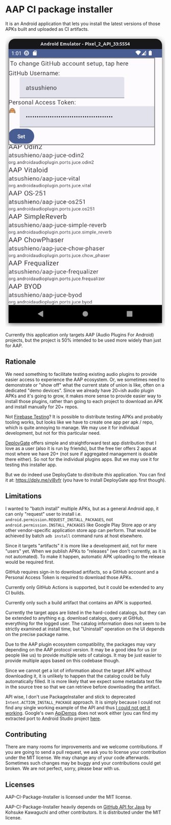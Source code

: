 # AAP CI package installer

It is an Android application that lets you install the latest versions of those APKs built and uploaded as CI artifacts.

![AAP-CI-Package-Installer sshot](./docs/images/aap-ci-package-installer.png)

Currently this application only targets AAP (Audio Plugins For Android) projects, but the project is 50% intended to be used more widely than just for AAP.

## Rationale

We need something to facilitate testing existing audio plugins to provide easier access to experience the AAP ecosystem. Or, we sometimes need to demonstrate or "show off" what the current state of union is like, often on a dedicated "demo devices". Since we already have 20~ish audio plugin APKs and it's going to grow, it makes more sense to provide easier way to install those plugins, rather than going to each project to download an APK and install manually for 20+ repos.

Not [Firebase Testing](https://firebase.google.com/docs/app-distribution/android/distribute-gradle)? It is possible to distribute testing APKs and probably tooling works, but looks like we have to create one app per apk / repo, which is quite annoying to manage. We may use it for individual development, but not for this particular need.

[DeployGate](https://deploygate.com/?locale=en) offers simple and straightforward test app distribution that I love as a user (also it is run by friends), but the free tier offers 2 apps at most where we have 20+ (not sure if aggregated management is doable there either). So not for the individual plugins apps. But we may use it for testing *this* installer app.

But we do indeed use DeployGate to distribute *this* application. You can find it at: https://dply.me/vl8vfr (you have to install DeployGate app first though).

## Limitations

I wanted to "batch install" multiple APKs, but as a general Android app, it can only "request" user to install i.e. `android.permission.REQUEST_INSTALL_PACKAGES`, not `android.permission.INSTALL_PACKAGES` like Google Play Store app or any other vendor-specific application store app can perform. That would be achieved by batch `adb install` command runs at host elsewhere.

Since it targets "artifacts" it is more like a development aid, not for mere "users" yet. When we publish APKs to "releases" (we don't currently, as it is not automated). To make it happen, automatic APK uploading to the release would be required first.

GitHub requires sign-in to download artifacts, so a GitHub account and a Personal Access Token is required to download those APKs.

Currently only GitHub Actions is supported, but it could be extended to any CI builds.

Currently only such a build artifact that contains an APK is supported.

Currently the target apps are listed in the hard-coded catalogs, but they can be extended to anything e.g. download catalogs, query at GitHub, everything for the logged user. The catalog information does not seem to be strictly examined at install time, but "Uninstall" operation on the UI depends on the precise package name.

Due to the AAP plugin ecosystem compatibility, the packages may vary depending on the AAP protocol version. It may be a good idea for us (or people like us) to provide multiple sets of catalogs. It may be just easier to provide multiple apps based on this codebase though.

Since we cannot get a lot of information about the target APK without downloading it, it is unlikely to happen that the catalog could be fully automatically filled. It is more likely that we expect some metadata text file in the source tree so that we can retrieve before downloading the artifact.

API wise, I don't use PackageInstaller and stick to deprecated `Intent.ACTION_INSTALL_PACKAGE` approach. It is simply because I could not find any single working example of the API and thus [I could not get it working](https://github.com/atsushieno/aap-ci-package-installer/blob/a41ea213728bd8434da08b04497988cfa4757145/app/src/main/java/dev/atsushieno/cipackageinstaller/AppModel.kt#L73). Google's own [ApiDemos](https://android.googlesource.com/platform/development/+/master/samples/ApiDemos/) does not work either (you can find my extracted port to Android Studio project [here](https://drive.google.com/file/d/1IRGJSTbR2fJzveJjbP6Y9sNynh3tWXIj/view?usp=share_link).

## Contributing

There are many rooms for improvements and we welcome contributions. If you are going to send a pull request, we ask you to license your contribution under the MIT license. We may change any of your code afterwards. Sometimes such changes may be buggy and your contributions could get broken. We are not perfect, sorry, please bear with us.

## Licenses

AAP-CI-Package-Installer is licensed under the MIT license.

AAP-CI-Package-Installer heavily depends on [GitHub API for Java](https://github-api.kohsuke.org/) by Kohsuke Kawaguchi and other contributors. It is distributed under the MIT license.
